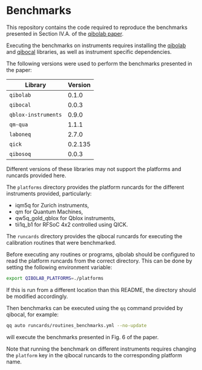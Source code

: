 # Benchmarks

This repository contains the code required to reproduce the benchmarks presented in Section IV.A. of the [qibolab paper](https://arxiv.org/abs/2308.06313).

Executing the benchmarks on instruments requires installing the [qibolab](https://qibo.science/qibolab/stable/getting-started/installation.html)
and [qibocal](https://qibo.science/qibocal/stable/getting-started/installation.html) libraries, as well as instrument specific dependencies.

The following versions were used to perform the benchmarks presented in the paper:

Library | Version
-- | --
`qibolab` | 0.1.0
`qibocal` | 0.0.3
`qblox-instruments` | 0.9.0
`qm-qua` | 1.1.1
`laboneq` | 2.7.0
`qick` | 0.2.135 
`qibosoq` | 0.0.3

Different versions of these libraries may not support the platforms and runcards provided here.

The `platforms` directory provides the platform runcards for the different instruments provided, particularly:
* iqm5q for Zurich instruments,
* qm for Quantum Machines,
* qw5q_gold_qblox for Qblox instruments,
* tii1q_b1 for RFSoC 4x2 controlled using QICK.

The `runcards` directory provides the qibocal runcards for executing the calibration routines that were benchmarked.

Before executing any routines or programs, qibolab should be configured to read the platform runcards from the correct directory.
This can be done by setting the following environment variable:
```sh
export QIBOLAB_PLATFORMS=./platforms
```
If this is run from a different location than this README, the directory should be modified accordingly.

Then  benchmarks can be executed using the `qq` command provided by qibocal, for example:
```sh
qq auto runcards/routines_benchmarks.yml --no-update
```
will execute the benchmarks presented in Fig. 6 of the paper.

Note that running the benchmark on different instruments requires changing the `platform` key in the qibocal runcards to the corresponding platform name.